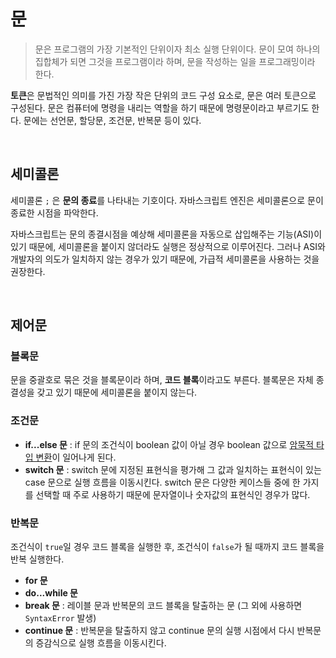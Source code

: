 # 문

> 문은 프로그램의 가장 기본적인 단위이자 최소 실행 단위이다. 문이 모여 하나의 집합체가 되면 그것을 프로그램이라 하며, 문을 작성하는 일을 프로그래밍이라 한다.

**토큰**은 문법적인 의미를 가진 가장 작은 단위의 코드 구성 요소로, 문은 여러 토큰으로 구성된다.
문은 컴퓨터에 명령을 내리는 역할을 하기 때문에 명령문이라고 부르기도 한다.
문에는 선언문, 할당문, 조건문, 반복문 등이 있다.

<br>

## 세미콜론
세미콜론 `;` 은 **문의 종료**를 나타내는 기호이다. 자바스크립트 엔진은 세미콜론으로 문이 종료한 시점을 파악한다. 

자바스크립트는 문의 종결시점을 예상해 세미콜론을 자동으로 삽입해주는 기능(ASI)이 있기 때문에, 세미콜론을 붙이지 않더라도 실행은 정상적으로 이루어진다. 그러나 ASI와 개발자의 의도가 일치하지 않는 경우가 있기 때문에, 가급적 세미콜론을 사용하는 것을 권장한다.

<br>

## 제어문

### 블록문
문을 중괄호로 묶은 것을 블록문이라 하며, **코드 블록**이라고도 부른다. 블록문은 자체 종결성을 갖고 있기 때문에 세미콜론을 붙이지 않는다.

### 조건문
- **if...else 문** : if 문의 조건식이 boolean 값이 아닐 경우 boolean 값으로 [암묵적 타입 변환](https://www.notion.so/d16ae4e847bc436faddc572a00c68094)이 일어나게 된다.
- **switch 문** : switch 문에 지정된 표현식을 평가해 그 값과 일치하는 표현식이 있는 case 문으로 실행 흐름을 이동시킨다. switch 문은 다양한 케이스들 중에 한 가지를 선택할 때 주로 사용하기 때문에 문자열이나 숫자값의 표현식인 경우가 많다.

### 반복문
조건식이 `true`일 경우 코드 블록을 실행한 후, 조건식이 `false`가 될 때까지 코드 블록을 반복 실행한다.
- **for 문**
- **do...while 문**
- **break 문** : 레이블 문과 반복문의 코드 블록을 탈출하는 문 (그 외에 사용하면 `SyntaxError` 발생)
- **continue 문** : 반복문을 탈출하지 않고 continue 문의 실행 시점에서 다시 반복문의 증감식으로 실행 흐름을 이동시킨다.
